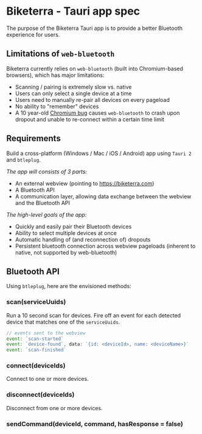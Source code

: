 # Biketerra - Tauri app spec

The purpose of the Biketerra Tauri app is to provide a better Bluetooth experience for users.

## Limitations of `web-bluetooth`

Biketerra currently relies on `web-bluetooth` (built into Chromium-based browsers), which has major limitations:

* Scanning / pairing is extremely slow vs. native
* Users can only select a single device at a time
* Users need to manually re-pair all devices on every pageload
* No ability to "remember" devices
* A 10 year-old [Chromium bug](https://issues.chromium.org/issues/40502943) causes `web-bluetooth` to crash upon dropout and unable to re-connect within a certain time limit

## Requirements

Build a cross-platform (Windows / Mac / iOS / Android) app using `Tauri 2` and `btleplug`.

*The app will consists of 3 parts:*

* An external webview (pointing to https://biketerra.com)
* A Bluetooth API
* A communication layer, allowing data exchange between the webview and the Bluetooth API

*The high-level goals of the app:*

* Quickly and easily pair their Bluetooth devices
* Ability to select multiple devices at once
* Automatic handling of (and reconnection of) dropouts
* Persistent bluetooth connection across webview pageloads (inherent to native, not supported by web-bluetooth)

## Bluetooth API

Using `btleplug`, here are the envisioned methods:

### scan(serviceUuids)

Run a 10 second scan for devices. Fire off an event for each detected device that matches one of the `serviceUuids`.

```js
// events sent to the webview
event: `scan-started`
event: `device-found`, data: `{id: <deviceId>, name: <deviceName>}`
event: `scan-finished`
```

### connect(deviceIds)

Connect to one or more devices.

### disconnect(deviceIds)

Disconnect from one or more devices.

### sendCommand(deviceId, command, hasResponse = false)

